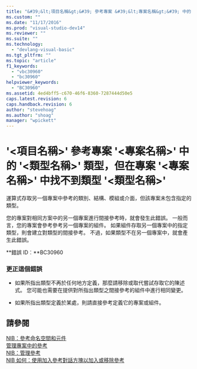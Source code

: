 ```yaml
---
title: "&#39;&lt;項目名稱&gt;&#39; 參考專案 &#39;&lt;專案名稱&gt;&#39; 中的 &#39;&lt;類型名稱&gt;&#39; 類型，但在專案 &#39;&lt;專案名稱&gt;&#39; 中找不到類型 &#39;&lt;類型名稱&gt;&#39; | Microsoft Docs"
ms.custom: ""
ms.date: "11/17/2016"
ms.prod: "visual-studio-dev14"
ms.reviewer: ""
ms.suite: ""
ms.technology: 
  - "devlang-visual-basic"
ms.tgt_pltfrm: ""
ms.topic: "article"
f1_keywords: 
  - "vbc30960"
  - "bc30960"
helpviewer_keywords: 
  - "BC30960"
ms.assetid: 4ed4bff5-c670-46f6-8360-7287444d50e5
caps.latest.revision: 6
caps.handback.revision: 6
author: "stevehoag"
ms.author: "shoag"
manager: "wpickett"
---
```

# &#39;&lt;項目名稱&gt;&#39; 參考專案 &#39;&lt;專案名稱&gt;&#39; 中的 &#39;&lt;類型名稱&gt;&#39; 類型，但在專案 &#39;&lt;專案名稱&gt;&#39; 中找不到類型 &#39;&lt;類型名稱&gt;&#39;
運算式存取另一個專案中參考的類別、結構、模組或介面，但該專案未包含指定的類型。  
  
 您的專案對相同方案中的另一個專案進行間接參考時，就會發生此錯誤。 一般而言，您的專案會參考參考另一個專案的組件。 如果組件存取另一個專案中的指定類型，則會建立對類型的間接參考。 不過，如果類型不在另一個專案中，就會產生此錯誤。  
  
 **錯誤 ID︰**BC30960  
  
### 更正這個錯誤  
  
-   如果所指出類型不再於任何地方定義，那麼請移除或取代嘗試存取它的陳述式。 您可能也需要在提供對所指出類型之間接參考的組件中進行相同變更。  
  
-   如果所指出類型定義於某處，則請直接參考定義它的專案或組件。  
  
## 請參閱  
 [NIB：參考命名空間和元件](http://msdn.microsoft.com/zh-tw/568fa759-796b-44cd-bf5e-1cf8de6e38fd)   
 [管理專案中的參考](../ide/managing-references-in-a-project.md)   
 [NIB：管理參考](http://msdn.microsoft.com/zh-tw/910912ce-0dc9-4569-9274-32c44a20cb2c)   
 [NIB 如何：使用加入參考對話方塊以加入或移除參考](http://msdn.microsoft.com/zh-tw/3bd75d61-f00c-47c0-86a2-dd1f20e231c9)